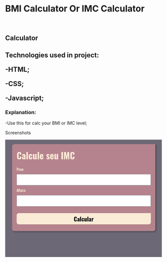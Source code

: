 <h1>BMI Calculator Or IMC Calculator</h1> 
</br>
<h2>
Calculator
<h2>

<span>Technologies used in project:<span>
<p>
-HTML;

-CSS;

-Javascript;
</p>

<h3>Explanation:</h3>

<p>
-Use this for calc your BMI or IMC level;

</p>


<span>Screenshots<span>

![](./.github/main.png)
